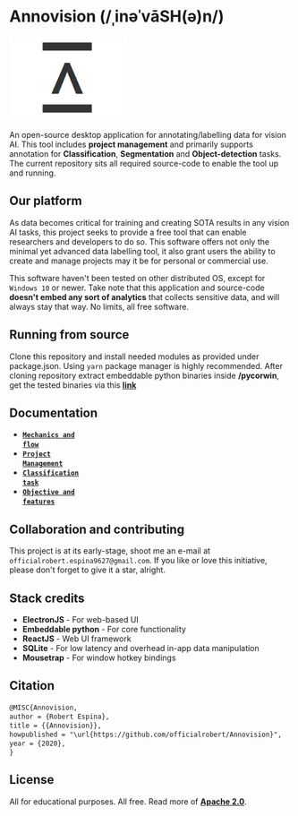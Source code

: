 # Annovision (/ˌinəˈvāSH(ə)n/)

<img src="https://github.com/officialrobert/Annovision/blob/master/docs/logo.png" width="210" height="150"/>

An open-source desktop application for annotating/labelling data for vision AI. This tool includes **project management** and primarily supports annotation for **Classification**, **Segmentation** and **Object-detection** tasks. The current repository sits all required source-code to enable the tool up and running.

## Our platform

As data becomes critical for training and creating SOTA results in any vision AI tasks, this project seeks to provide a free tool that can enable researchers and developers to do so. This software offers not only the minimal yet advanced data labelling tool, it also grant users the ability to create and manage projects may it be for personal or commercial use.

This software haven't been tested on other distributed OS, except for `Windows 10` or newer. Take note that this application and source-code **doesn't embed any sort of analytics** that collects sensitive data, and will always stay that way. No limits, all free software.

## Running from source

Clone this repository and install needed modules as provided under package.json. Using `yarn` package manager is highly recommended.
After cloning repository extract embeddable python binaries inside **/pycorwin**, get the tested binaries via this [**link**](https://drive.google.com/file/d/1qY0X96uDVDdLVW86__BdJ1483WhD3MD4/view?usp=sharing)

## Documentation

- <a href="./docs/MECHANICS.md"><code><b>Mechanics and flow</b></code></a>
- <a href="./docs/PROJECT.md"><code><b>Project Management</b></code></a>
- <a href="./docs/CLASSIFICATION.md"><code><b>Classification task</b></code></a>
- <a href="./docs/PLANS.md"><code><b>Objective and features</b></code></a>

## Collaboration and contributing

This project is at its early-stage, shoot me an e-mail at `officialrobert.espina9627@gmail.com`.
If you like or love this initiative, please don't forget to give it a star, alright.

## Stack credits

- **ElectronJS** - For web-based UI
- **Embeddable python** - For core functionality
- **ReactJS** - Web UI framework
- **SQLite** - For low latency and overhead in-app data manipulation
- **Mousetrap** - For window hotkey bindings

## Citation

```
@MISC{Annovision,
author = {Robert Espina},
title = {{Annovision}},
howpublished = "\url{https://github.com/officialrobert/Annovision}",
year = {2020},
}

```

## License

All for educational purposes. All free. Read more of [**Apache 2.0**](https://github.com/officialrobert/Annovision/blob/master/LICENSE).
